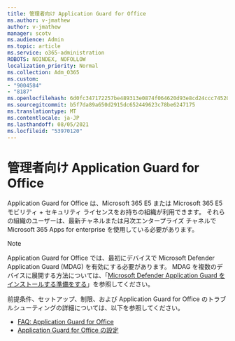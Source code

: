 ```yaml
---
title: 管理者向け Application Guard for Office
ms.author: v-jmathew
author: v-jmathew
manager: scotv
ms.audience: Admin
ms.topic: article
ms.service: o365-administration
ROBOTS: NOINDEX, NOFOLLOW
localization_priority: Normal
ms.collection: Adm_O365
ms.custom:
- "9004584"
- "8187"
ms.openlocfilehash: 6d0fc347172257be489313e0874f064620d93e8cd24ccc74520954e7427bcd95
ms.sourcegitcommit: b5f7da89a650d2915dc652449623c78be6247175
ms.translationtype: MT
ms.contentlocale: ja-JP
ms.lasthandoff: 08/05/2021
ms.locfileid: "53970120"
---
```

# <a name="application-guard-for-office-for-admins"></a>管理者向け Application Guard for Office

Application Guard for Office は、Microsoft 365 E5 または Microsoft 365 E5 モビリティ + セキュリティ ライセンスをお持ちの組織が利用できます。 それらの組織のユーザーは、最新チャネルまたは月次エンタープライズ チャネルで Microsoft 365 Apps for enterprise を使用している必要があります。

> [!NOTE]
> Application Guard for Office では、最初にデバイスで Microsoft Defender Application Guard (MDAG) を有効にする必要があります。 MDAG を複数のデバイスに展開する方法については、「[Microsoft Defender Application Guard をインストールする準備をする](https://docs.microsoft.com/windows/security/threat-protection/microsoft-defender-application-guard/install-md-app-guard)」を参照してください。

前提条件、セットアップ、制限、および Application Guard for Office のトラブルシューティングの詳細については、以下を参照してください。

- [FAQ: Application Guard for Office](https://support.microsoft.com/office/application-guard-for-office-9e0fb9c2-ffad-43bf-8ba3-78f785fdba46)
- [Application Guard for Office の設定](https://docs.microsoft.com/microsoft-365/security/office-365-security/install-app-guard)
